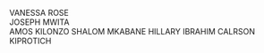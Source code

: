 VANESSA ROSE         
                                 JOSEPH MWITA                         
                                                                AMOS KILONZO
                                                                                                         SHALOM MKABANE
                                                                                                                                                    HILLARY IBRAHIM
                                                                                                                                                                                        CALRSON KIPROTICH
